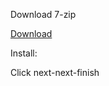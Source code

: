 <p>Download 7-zip</p>
<p><a href="https://github.com/TobiasCouturier/BYOD/blob/main/7z1900-x64.exe">Download</a></p>
<p>Install:</p>
<p>Click next-next-finish</p>
